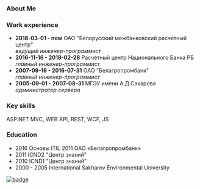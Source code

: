 ### About Me

### Work experience

 - **2018-03-01 - now** ОАО "Белорусский межбанковский расчетный центр"<br/>
   *ведущий инженер-программист*
 - **2016-11-16 - 2018-02-28** Расчетный центр Национального Банка РБ<br/>
   *главный инженер-программист*
 - **2007-09-16 - 2016-07-31** ОАО "Белагропромбанк"<br/>
   *главный инженер-программист*
 - **2005-09-01 - 2007-08-31** МГЭУ имени А.Д.Сахарова<br/>
   *администратор сервера*
### Key skills
ASP.NET MVC, WEB API, REST, WCF, JS
### Education
 - 2016 Основы ITIL 2011 ОАО «Белагропромбанк»
 - 2011 ICND2 "Центр знаний"
 - 2010 ICND1 "Центр знаний"
 - 2000 - 2005 International Sakharov Environmental University

<a href="https://www.codewars.com/users/astravukh" rel="Codewars">![badge](https://www.codewars.com/users/astravukh/badges/small)</a>

